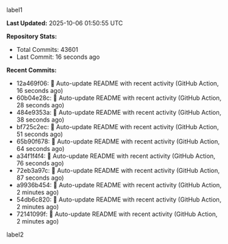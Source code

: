
label1 
<!-- ACTIVITY_START -->
**Last Updated:** 2025-10-06 01:50:55 UTC

**Repository Stats:**
- Total Commits: 43601
- Last Commit: 16 seconds ago

**Recent Commits:**
- 12a469f06: 🤖 Auto-update README with recent activity (GitHub Action, 16 seconds ago)
- 60b04e28c: 🤖 Auto-update README with recent activity (GitHub Action, 28 seconds ago)
- 484e9353a: 🤖 Auto-update README with recent activity (GitHub Action, 38 seconds ago)
- bf725c2ec: 🤖 Auto-update README with recent activity (GitHub Action, 51 seconds ago)
- 65b90f678: 🤖 Auto-update README with recent activity (GitHub Action, 64 seconds ago)
- a34f1f4f4: 🤖 Auto-update README with recent activity (GitHub Action, 76 seconds ago)
- 72eb3a97c: 🤖 Auto-update README with recent activity (GitHub Action, 87 seconds ago)
- a9936b454: 🤖 Auto-update README with recent activity (GitHub Action, 2 minutes ago)
- 54db6c820: 🤖 Auto-update README with recent activity (GitHub Action, 2 minutes ago)
- 72141099f: 🤖 Auto-update README with recent activity (GitHub Action, 2 minutes ago)
<!-- ACTIVITY_END -->

label2
